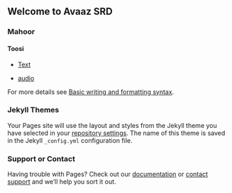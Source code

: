 ## Welcome to Avaaz SRD


### Mahoor
#### Toosi

- [Text](https://github.com/sarasrd/avaaz/files/7654132/mahoor_toosi.pdf)

- [audio](https://user-images.githubusercontent.com/95536232/144714293-17d5335d-b698-4448-af71-f7701cf51c0b.mp4)



For more details see [Basic writing and formatting syntax](https://docs.github.com/en/github/writing-on-github/getting-started-with-writing-and-formatting-on-github/basic-writing-and-formatting-syntax).

### Jekyll Themes

Your Pages site will use the layout and styles from the Jekyll theme you have selected in your [repository settings](https://github.com/sarasrd/avaaz/settings/pages). The name of this theme is saved in the Jekyll `_config.yml` configuration file.

### Support or Contact

Having trouble with Pages? Check out our [documentation](https://docs.github.com/categories/github-pages-basics/) or [contact support](https://support.github.com/contact) and we’ll help you sort it out.
